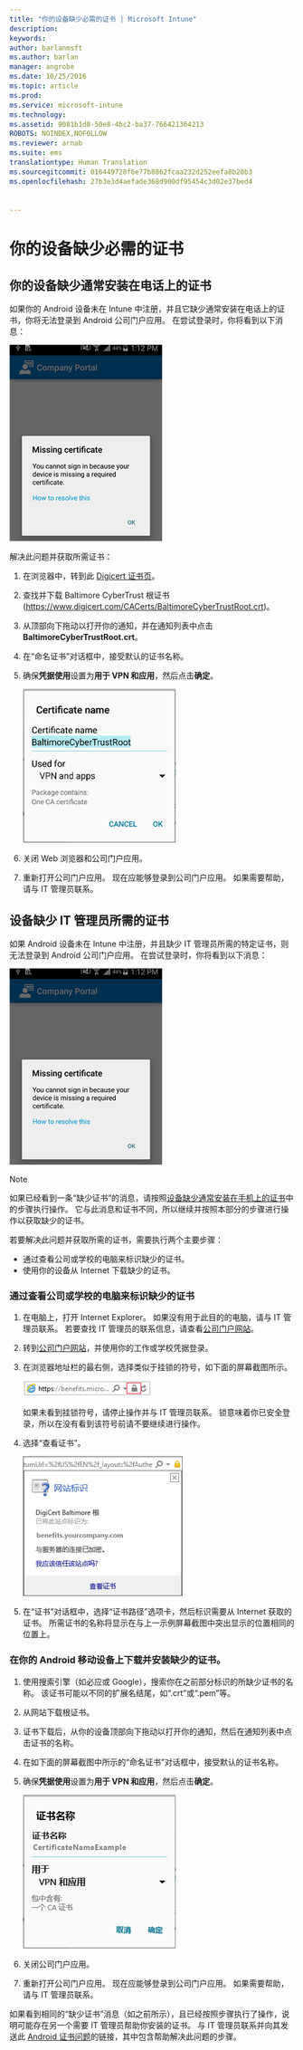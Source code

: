 ```yaml
---
title: "你的设备缺少必需的证书 | Microsoft Intune"
description: 
keywords: 
author: barlanmsft
ms.author: barlan
manager: angrobe
ms.date: 10/25/2016
ms.topic: article
ms.prod: 
ms.service: microsoft-intune
ms.technology: 
ms.assetid: 9081b1d8-50e8-4bc2-ba37-766421364213
ROBOTS: NOINDEX,NOFOLLOW
ms.reviewer: arnab
ms.suite: ems
translationtype: Human Translation
ms.sourcegitcommit: 016449720f6e77b8862fcaa232d252eefa8b20b3
ms.openlocfilehash: 27b3e3d4aefade368d900df95454c3d02e37bed4


---
```



# <a name="your-device-is-missing-a-required-certificate"></a>你的设备缺少必需的证书


## <a name="your-device-is-missing-a-certificate-that-usually-comes-installed-on-your-phone"></a>你的设备缺少通常安装在电话上的证书
如果你的 Android 设备未在 Intune 中注册，并且它缺少通常安装在电话上的证书，你将无法登录到 Android 公司门户应用。 在尝试登录时，你将看到以下消息：

![screenshot-error-message-about-missing-certificate](./media/andr-cert_install-1-cert_missing.png)

解决此问题并获取所需证书：

1.  在浏览器中，转到此 [Digicert 证书页](https://www.digicert.com/digicert-root-certificates.htm)。

2.  查找并下载 Baltimore CyberTrust 根证书 (https://www.digicert.com/CACerts/BaltimoreCyberTrustRoot.crt)。

3.  从顶部向下拖动以打开你的通知，并在通知列表中点击 **BaltimoreCyberTrustRoot.crt**。

4.  在“命名证书”对话框中，接受默认的证书名称。

5. 确保**凭据使用**设置为**用于 VPN 和应用**，然后点击**确定**。

    ![screenshot-certificate-name-dialog-showing-baltimore-certificate-name](./media/andr-cert_install-2-add_cert_name.png)

6. 关闭 Web 浏览器和公司门户应用。

7. 重新打开公司门户应用。 现在应能够登录到公司门户应用。 如果需要帮助，请与 IT 管理员联系。

## <a name="your-device-is-missing-a-certificate-required-by-your-it-admin"></a>设备缺少 IT 管理员所需的证书
如果 Android 设备未在 Intune 中注册，并且缺少 IT 管理员所需的特定证书，则无法登录到 Android 公司门户应用。 在尝试登录时，你将看到以下消息：

![screenshot-error-message-about-missing-certificate](./media/andr-cert_install-1-cert_missing.png)

>[!NOTE]
> 如果已经看到一条“缺少证书”的消息，请按照[设备缺少通常安装在手机上的证书](#your-device-is-missing-a-certificate-that-usually-comes-installed-on-your-phone)中的步骤执行操作。 它与此消息和证书不同，所以继续并按照本部分的步骤进行操作以获取缺少的证书。

若要解决此问题并获取所需的证书，需要执行两个主要步骤：

- 通过查看公司或学校的电脑来标识缺少的证书。
- 使用你的设备从 Internet 下载缺少的证书。

### <a name="identify-the-missing-certificate-by-looking-on-a-company-or-school-pc"></a>通过查看公司或学校的电脑来标识缺少的证书

1. 在电脑上，打开 Internet Explorer。 如果没有用于此目的的电脑，请与 IT 管理员联系。 若要查找 IT 管理员的联系信息，请查看[公司门户网站](http://portal.manage.microsoft.com)。

2. 转到[公司门户网站](http://portal.manage.microsoft.com)，并使用你的工作或学校凭据登录。

3. 在浏览器地址栏的最右侧，选择类似于挂锁的符号，如下面的屏幕截图所示。

    ![screenshot-internet-explorer-address-bar-padlock-symbol](./media/andr-missing-cert-ie-padlock-symbol.png)

    如果未看到挂锁符号，请停止操作并与 IT 管理员联系。 锁意味着你已安全登录，所以在没有看到该符号前请不要继续进行操作。

4. 选择“查看证书”。

    ![screenshot-internet-explorer-view-certificates-button-on-website-identification-dialog](./media/andr-missg-cert-ie-view-cert-button.png)

5. 在“证书”对话框中，选择“证书路径”选项卡，然后标识需要从 Internet 获取的证书。 所需证书的名称将显示在与上一示例屏幕截图中突出显示的位置相同的位置上。

### <a name="download-and-install-the-missing-certificate-on-your-android-mobile-device"></a>在你的 Android 移动设备上下载并安装缺少的证书。

1. 使用搜索引擎（如必应或 Google），搜索你在之前部分标识的所缺少证书的名称。 该证书可能以不同的扩展名结尾，如“.crt”或“.pem”等。

2. 从网站下载根证书。

3. 证书下载后，从你的设备顶部向下拖动以打开你的通知，然后在通知列表中点击证书的名称。

4. 在如下面的屏幕截图中所示的“命名证书”对话框中，接受默认的证书名称。

5. 确保**凭据使用**设置为**用于 VPN 和应用**，然后点击**确定**。

    ![screenshot-certificate-name-dialog-showing-certificate-name](./media/andr-missing-cert-cert-name.png)

6. 关闭公司门户应用。

7. 重新打开公司门户应用。 现在应能够登录到公司门户应用。 如果需要帮助，请与 IT 管理员联系。

如果看到相同的“缺少证书”消息（如之前所示），且已经按照步骤执行了操作，说明可能存在另一个需要 IT 管理员帮助你安装的证书。 与 IT 管理员联系并向其发送此 [Android 证书问题](/intune/troubleshoot/troubleshoot-device-enrollment-in-intune#android-certificate-issues)的链接，其中包含帮助解决此问题的步骤。



<!--HONumber=Oct16_HO2-->


